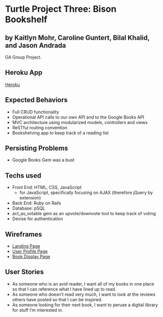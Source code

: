 # Turtle Project Three: Bison Bookshelf
## by Kaitlyn Mohr, Caroline Guntert, Bilal Khalid, and Jason Andrada
GA Group Project.

## Heroku App
[Heroku](http://bison-bookshelf.herokuapp.com/users/sign_in)

## Expected Behaviors
* Full CRUD functionality
* Operational API calls to our own API and to the Google Books API
* MVC architecture using modularized models, controllers and views
* ReSTful routing convention
* Bookshelving app to keep track of a reading list

## Persisting Problems
* Google Books Gem was a bust

## Techs used
* Front End: HTML, CSS, JavaScript
    * for JavaScript, specifically focusing on AJAX (therefore jQuery by extension)
* Back End: Ruby on Rails
* Database: pSQL
* act_as_votable gem as an upvote/downvote tool to keep track of voting
* Devise for authentication

## Wireframes

* [Landing Page](https://wireframe.cc/gUwXmX)
* [User Profile Page](https://wireframe.cc/AaNix7)
* [Book Display Page](https://wireframe.cc/9UOa1F)


## User Stories
* As someone who is an avid reader, I want all of my books in one place so that I can reference what I have lined up to read.
* As someone who doesn’t read very much, I want to look at the reviews others have posted so that I can be inspired.
* As someone looking for their next book, I want to peruse a digital library for stuff I’m interested in.
